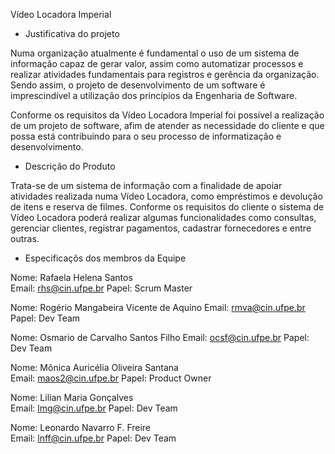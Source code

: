 Vídeo Locadora Imperial

- Justificativa do projeto

Numa organização atualmente é fundamental o uso de um sistema de informação capaz de gerar valor, assim como automatizar processos e realizar atividades fundamentais para registros e gerência da organização. Sendo assim, o projeto de desenvolvimento de um software é imprescindível a utilização dos princípios da Engenharia de Software.

Conforme os requisitos da Vídeo Locadora Imperial foi possível a realização de um projeto de software, afim de atender as necessidade do cliente e que possa está contribuindo para o seu processo de informatização e desenvolvimento.


- Descrição do Produto

Trata-se de um sistema de informação com a finalidade de apoiar atividades realizada numa Vídeo Locadora, como empréstimos e devolução de itens e reserva de filmes. Conforme os requisitos do cliente o sistema de Vídeo Locadora poderá realizar algumas funcionalidades como consultas, gerenciar clientes, registrar pagamentos, cadastrar fornecedores e entre outras.


- Especificaçõs dos membros da Equipe

Nome:  Rafaela Helena Santos	
Email: rhs@cin.ufpe.br
Papel: Scrum Master

Nome:  Rogério Mangabeira Vicente de Aquino	
Email: rmva@cin.ufpe.br
Papel: Dev Team

Nome:  Osmario de Carvalho Santos Filho	
Email: ocsf@cin.ufpe.br
Papel: Dev Team

Nome:  Mônica Auricélia Oliveira Santana	
Email: maos2@cin.ufpe.br
Papel: Product Owner

Nome:  Lilian Maria Gonçalves	
Email: lmg@cin.ufpe.br
Papel: Dev Team

Nome:  Leonardo Navarro F. Freire	
Email: lnff@cin.ufpe.br
Papel: Dev Team
